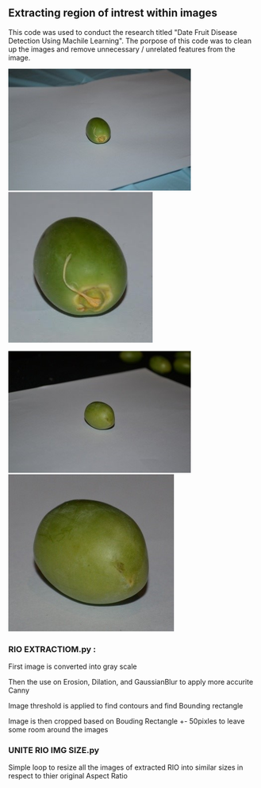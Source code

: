 
## Extracting region of intrest within images

This code was used to conduct the research titled "Date Fruit Disease Detection Using Machile Learning". The porpose of this code was to clean up the images and remove unnecessary / unrelated features from the image.

![example 1](1.jpg "Image Title")
![example 1](1x.jpg "Image Title")


![example 1](2.jpg "Image Title")
![example 1](2x.jpg "Image Title")

### RIO EXTRACTIOM.py :

First image is converted into gray scale

Then the use on Erosion, Dilation, and GaussianBlur to apply more accurite Canny

Image threshold is applied to find contours and find Bounding rectangle

Image is then cropped based on Bouding Rectangle +- 50pixles to leave some room around the images





### UNITE RIO IMG SIZE.py
Simple loop to resize all the images of extracted RIO into similar sizes in respect to thier original Aspect Ratio 


